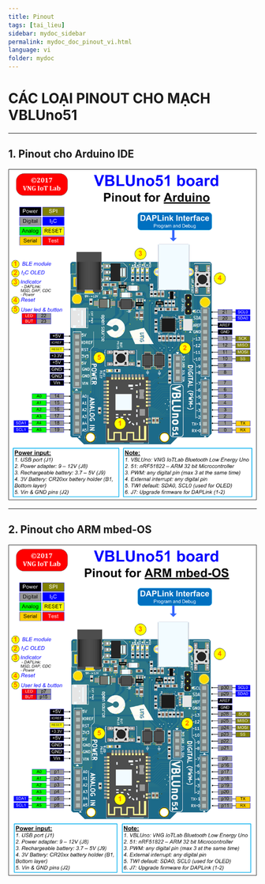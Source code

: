 ```yaml
---
title: Pinout
tags: [tai_lieu]
sidebar: mydoc_sidebar
permalink: mydoc_doc_pinout_vi.html
language: vi
folder: mydoc
---
```


# CÁC LOẠI PINOUT CHO MẠCH VBLUno51

***
## 1. Pinout cho Arduino IDE
![](images/pinout/VBLUno2_Arduino_Pinout.png) 

***
## 2. Pinout cho ARM mbed-OS
![](images/pinout/VBLUno2_mbed_Pinout.png) 
